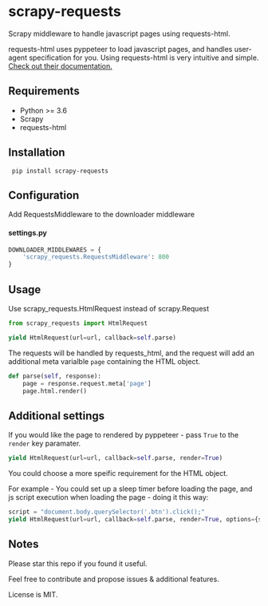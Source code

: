 # scrapy-requests
Scrapy middleware to handle javascript pages using requests-html.

requests-html uses pyppeteer to load javascript pages, and handles user-agent specification for you.
Using requests-html is very intuitive and simple. [Check out their documentation.](https://github.com/psf/requests-html "requests_html repo")

## Requirements
- Python >= 3.6
- Scrapy
- requests-html

## Installation
```
 pip install scrapy-requests
```
## Configuration
Add RequestsMiddleware to the downloader middleware
#### settings.py

 ```python
 DOWNLOADER_MIDDLEWARES = {
     'scrapy_requests.RequestsMiddleware': 800
 }
 ```
## Usage
Use scrapy_requests.HtmlRequest instead of scrapy.Request
```python
from scrapy_requests import HtmlRequest

yield HtmlRequest(url=url, callback=self.parse)
```
The requests will be handled by requests_html, and the request will add an additional meta varialble `page` containing the HTML object.
```python
def parse(self, response):
    page = response.request.meta['page']
    page.html.render()
```

## Additional settings

If you would like the page to rendered by pyppeteer - pass `True` to the `render` key paramater.
```python
yield HtmlRequest(url=url, callback=self.parse, render=True)
```
You could choose a more speific requirement for the HTML object. 

For example - 
You could set up a sleep timer before loading the page, and js script execution when loading the page - doing it this way:
```python
script = "document.body.querySelector('.btn').click();"
yield HtmlRequest(url=url, callback=self.parse, render=True, options={sleep: 2, script: script})
```

## Notes
Please star this repo if you found it useful.

Feel free to contribute and propose issues & additional features.

License is MIT.
